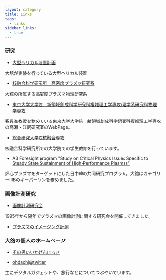 ```yaml
---
layout: category
title: Links
tags: 
  - links
sidebar_links:
  - true
---
```

### 研究
* <a href="https://www.lhd.nifs.ac.jp/" target="_blank">大型ヘリカル装置計画</a>

大舘が実験を行っている大型ヘリカル装置

* <a href="http://www.nifs.ac.jp/rd/hdpprd/index.html"> 核融合科学研究所　高密度プラズマ研究系 </a>

大舘の所属する高密度プラズマ物理研究系

* <a href="http://fusion.k.u-tokyo.ac.jp/">東京大学大学院　新領域創成科学研究科複雑理工学専攻/理学系研究科物理学専攻</A>

客員准教授を務めている東京大学大学院　新領域創成科学研究科複雑理工学専攻の高瀬・江尻研究室のWebPage。

* <a href="http://soken.nifs.ac.jp/wp/">総合研究大学院核融合専攻</A>

核融合科学研究所での大学院での学生教育を行っています。

* <a href="http://a3foresight.nifs.ac.jp/"> A3 Foresight program "Study on Critical Physics Issues Specific to Steady State Sustainment of High-Performance Plasmas" </A>

炉心プラズマをターゲットにした日中韓の共同研究プログラム。大舘はカテゴリーIIIBのキーパーソンを務めました。

### 画像計測研究

* <a href="http://153.127.246.50/~ohdachi/gazo_keisoku/index.html" target="_blank">画像計測研究会</a>

1995年から隔年でプラズマの画像計測に関する研究会を開催してきました。

* <a href="http://incrbp.lhd.nifs.ac.jp/imaging.html" target="_blank">プラズマのイメージング計測</a>

### 大舘の個人のホームページ

* <a href="https://ohdachi.wordpress.com/" target="_blank">その男いいかげんにっき</a>

* <a href="https://twitter.com/ohdachi/" target="_blank">ohdachi@twitter</a>

主にデジタルガジェットや、旅行などについてつぶやいています。

